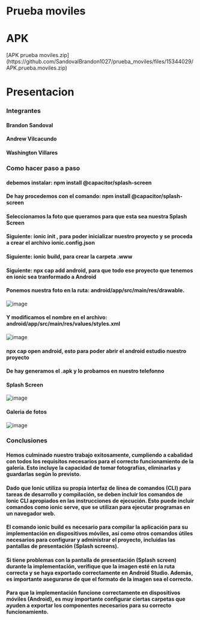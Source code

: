 
<h1>Prueba moviles</h1>
<h1>APK</h1>
[APK prueba moviles.zip](https://github.com/SandovalBrandon1027/prueba_moviles/files/15344029/APK.prueba.moviles.zip)
<h1>Presentacion</h1>
<h3>Integrantes</h3>
<h4>Brandon Sandoval</h4> 
<h4>Andrew Vilcacundo</h4> 
<h4>Washington Villares</h4> 
<h3>Como hacer paso a paso </h3>
<h4>debemos instalar: npm install @capacitor/splash-screen</h4>
<h4>De hay procedemos con el comando: npm install @capacitor/splash-screen </h4>
<h4>Seleccionamos la foto que queramos para que esta sea nuestra Splash Screen</h4>
<h4>Siguiente: ionic init , para poder inicializar nuestro proyecto y se proceda a crear el archivo ionic.config.json</h4>
<h4>Siguiente: ionic build, para crear la carpeta .www </h4>
<h4>Siguiente: npx cap add android, para que todo ese proyecto que tenemos en ionic sea tranformado a Android</h4>
<h4>Ponemos nuestra foto en la ruta: android/app/src/main/res/drawable. </h4>

![image](https://github.com/SandovalBrandon1027/prueba_moviles/assets/117743657/4c574283-75a5-4857-9714-708a26903707)
<h4> Y modificamos el nombre en el archivo: android/app/src/main/res/values/styles.xml   </h4>

![image](https://github.com/SandovalBrandon1027/prueba_moviles/assets/117743657/9c4ed4c3-f57d-4355-8035-2517689cff02)

<h4> npx cap open android, esto para poder abrir el android estudio nuestro proyecto</h4>

<h4>De hay generamos el .apk y lo probamos en nuestro telefonno</h4>
<h4>Splash Screen</h4>

![image](https://github.com/SandovalBrandon1027/prueba_moviles/assets/117743657/a5bca6f7-46be-4732-bd8b-106a73d193ac)
<h4>Galeria de fotos</h4>

![image](https://github.com/SandovalBrandon1027/prueba_moviles/assets/117743657/2070fdb7-990e-44f6-b4b8-dec7a85261f0)

<h3>Conclusiones</h3>
<h4>Hemos culminado nuestro trabajo exitosamente, cumpliendo a cabalidad con todos los requisitos necesarios para el correcto funcionamiento de la galería. Esto incluye la capacidad de tomar fotografías, eliminarlas y guardarlas según lo previsto.
</h4>
<h4>Dado que Ionic utiliza su propia interfaz de línea de comandos (CLI) para tareas de desarrollo y compilación, se deben incluir los comandos de Ionic CLI apropiados en las instrucciones de ejecución. Esto puede incluir comandos como ionic serve, que se utilizan para ejecutar programas en un navegador web.</h4>
<h4>El comando ionic build es necesario para compilar la aplicación para su implementación en dispositivos móviles, así como otros comandos útiles necesarios para configurar y administrar el proyecto, incluidas las pantallas de presentación (Splash screens).</h4>
<h4>Si tiene problemas con la pantalla de presentación (Splash screen) durante la implementación, verifique que la imagen esté en la ruta correcta y se haya exportado correctamente en Android Studio. Además, es importante asegurarse de que el formato de la imagen sea el correcto.</h4>
<h4>Para que la implementación funcione correctamente en dispositivos móviles (Android), es muy importante configurar ciertas carpetas que ayuden a exportar los componentes necesarios para su correcto funcionamiento.</h4>
